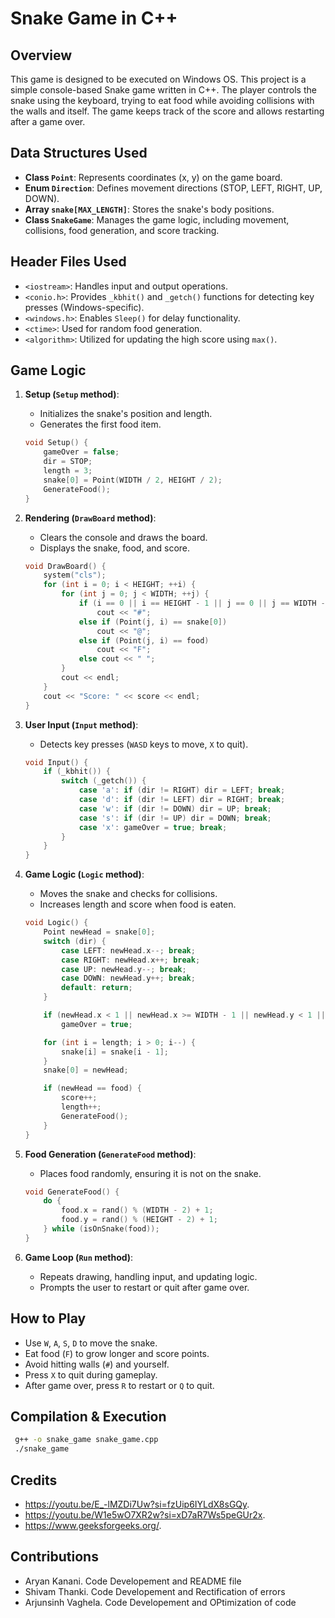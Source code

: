 # Snake Game in C++

## Overview
This game is designed to be executed on Windows OS.
This project is a simple console-based Snake game written in C++. The player controls the snake using the keyboard, trying to eat food while avoiding collisions with the walls and itself. The game keeps track of the score and allows restarting after a game over.

## Data Structures Used
- **Class `Point`**: Represents coordinates (x, y) on the game board.
- **Enum `Direction`**: Defines movement directions (STOP, LEFT, RIGHT, UP, DOWN).
- **Array `snake[MAX_LENGTH]`**: Stores the snake's body positions.
- **Class `SnakeGame`**: Manages the game logic, including movement, collisions, food generation, and score tracking.

## Header Files Used
- `<iostream>`: Handles input and output operations.
- `<conio.h>`: Provides `_kbhit()` and `_getch()` functions for detecting key presses (Windows-specific).
- `<windows.h>`: Enables `Sleep()` for delay functionality.
- `<ctime>`: Used for random food generation.
- `<algorithm>`: Utilized for updating the high score using `max()`.

## Game Logic
1. **Setup (`Setup` method)**:
   - Initializes the snake's position and length.
   - Generates the first food item.
   
   ```cpp
   void Setup() {
       gameOver = false;
       dir = STOP;
       length = 3;
       snake[0] = Point(WIDTH / 2, HEIGHT / 2);
       GenerateFood();
   }
   ```

2. **Rendering (`DrawBoard` method)**:
   - Clears the console and draws the board.
   - Displays the snake, food, and score.
   
   ```cpp
   void DrawBoard() {
       system("cls");
       for (int i = 0; i < HEIGHT; ++i) {
           for (int j = 0; j < WIDTH; ++j) {
               if (i == 0 || i == HEIGHT - 1 || j == 0 || j == WIDTH - 1)
                   cout << "#";
               else if (Point(j, i) == snake[0])
                   cout << "@";
               else if (Point(j, i) == food)
                   cout << "F";
               else cout << " ";
           }
           cout << endl;
       }
       cout << "Score: " << score << endl;
   }
   ```

3. **User Input (`Input` method)**:
   - Detects key presses (`WASD` keys to move, `X` to quit).
   
   ```cpp
   void Input() {
       if (_kbhit()) {
           switch (_getch()) {
               case 'a': if (dir != RIGHT) dir = LEFT; break;
               case 'd': if (dir != LEFT) dir = RIGHT; break;
               case 'w': if (dir != DOWN) dir = UP; break;
               case 's': if (dir != UP) dir = DOWN; break;
               case 'x': gameOver = true; break;
           }
       }
   }
   ```

4. **Game Logic (`Logic` method)**:
   - Moves the snake and checks for collisions.
   - Increases length and score when food is eaten.
   
   ```cpp
   void Logic() {
       Point newHead = snake[0];
       switch (dir) {
           case LEFT: newHead.x--; break;
           case RIGHT: newHead.x++; break;
           case UP: newHead.y--; break;
           case DOWN: newHead.y++; break;
           default: return;
       }

       if (newHead.x < 1 || newHead.x >= WIDTH - 1 || newHead.y < 1 || newHead.y >= HEIGHT - 1)
           gameOver = true;

       for (int i = length; i > 0; i--) {
           snake[i] = snake[i - 1];
       }
       snake[0] = newHead;

       if (newHead == food) {
           score++;
           length++;
           GenerateFood();
       }
   }
   ```

5. **Food Generation (`GenerateFood` method)**:
   - Places food randomly, ensuring it is not on the snake.
   
   ```cpp
   void GenerateFood() {
       do {
           food.x = rand() % (WIDTH - 2) + 1;
           food.y = rand() % (HEIGHT - 2) + 1;
       } while (isOnSnake(food));
   }
   ```

6. **Game Loop (`Run` method)**:
   - Repeats drawing, handling input, and updating logic.
   - Prompts the user to restart or quit after game over.

## How to Play
- Use `W`, `A`, `S`, `D` to move the snake.
- Eat food (`F`) to grow longer and score points.
- Avoid hitting walls (`#`) and yourself.
- Press `X` to quit during gameplay.
- After game over, press `R` to restart or `Q` to quit.

## Compilation & Execution
```sh
 g++ -o snake_game snake_game.cpp
 ./snake_game
```
## Credits
- https://youtu.be/E_-lMZDi7Uw?si=fzUip6IYLdX8sGQy.
- https://youtu.be/W1e5wO7XR2w?si=xD7aR7Ws5peGUr2x.
-  https://www.geeksforgeeks.org/.

## Contributions
- Aryan Kanani.
   Code Developement and README file
- Shivam Thanki.
   Code Developement and Rectification of errors
- Arjunsinh Vaghela.
   Code Developement and OPtimization of code

